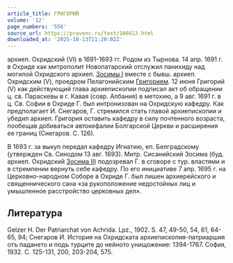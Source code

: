 ```yaml
---
article_title: ГРИГОРИЙ
volume: '12'
page_numbers: '556'
source_url: https://pravenc.ru/text/166613.html
downloaded_at: '2025-10-13T11:20:02Z'
---
```


архиеп. Охридский (VI) в 1691-1693 гг. Родом из Тырнова. 14 апр. 1691 г. в Охриде как митрополит Новопатарский отслужил панихиду над могилой Охридского архиеп. [Зосимы I](<https://pravenc.ru/text/Зосимы I.html>) вместе с бывш. архиеп. Охридским (V), проедром Пелагонийским [Григорием](https://pravenc.ru/text/Григорий.html). 12 июня Григорий (V) как действующий глава архиепископии подписал акт об обращении ц. св. Параскевы в г. Кавая (совр. Албания) в метохию, а 9 авг. 1691 г. в ц. Св. Софии в Охриде Г. был интронизован на Охридскую кафедру. Как предполагает И. Снегаров, Г. стремился стать главой архиепископии и убедил архиеп. Григория оставить кафедру в силу почтенного возраста, пообещав добиваться автокефалии Болгарской Церкви и расширения ее границ (Снегаров. С. 126).

В 1693 г. за выкуп передал кафедру Игнатию, еп. Белградскому (утвержден Св. Синодом 13 авг. 1693). Митр. Сисанийский Зосима (буд. архиеп. Охридский [Зосима II](<https://pravenc.ru/text/Зосима II.html>)) подозревал Г. в сговоре с тур. властями и в стремлении вернуть себе кафедру. По его инициативе 7 апр. 1695 г. на Церковно-народном Соборе в Охриде Г. был лишен архиерейского и священнического сана «за рукоположение недостойных лиц и умышленное расстройство церковных дел».

## Литература

Gelzer H. Der Patriarchat von Achrida. Lpz., 1902. S. 47, 49-50, 54, 61, 64-65, 94; Снегаров И. История на Охридската архиепископия-патриаршия отъ падането и подъ турците до нейното унищожение: 1394-1767. София, 1932. С. 125-131, 200, 203-204, 575.
